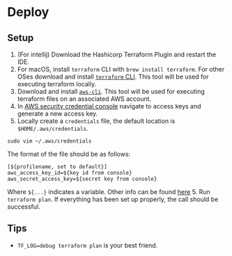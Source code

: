 # Deploy 

## Setup 
1. (For intellij) Download the Hashicorp Terraform Plugin and restart the IDE.
2. For macOS, install `terraform` CLI with `brew install terraform`. For other OSes download and install [`terraform` CLI](https://www.terraform.io/downloads.html). This tool will be used for executing terraform locally.
3. Download and install [`aws-cli`](https://docs.aws.amazon.com/cli/latest/userguide/install-cliv2.html). This tool will be used for executing terraform files on an associated AWS account.
4. In [AWS security credential console](https://console.aws.amazon.com/iam/home#/security_credentials) navigate to access keys and generate a new access key.
5. Locally create a `credentials` file, the default location is `$HOME/.aws/credentials`.
 ```
sudo vim ~/.aws/credentials
```
The format of the file should be as follows: 
```
[${profilename, set to default}]
aws_access_key_id=${key id from console}
aws_secret_access_key=${secret key from console}
```
Where `${...}` indicates a variable. Other info can be found [here](https://docs.aws.amazon.com/cli/latest/userguide/cli-configure-files.html)
5. Run `terraform plan`. If everything has been set up properly, the call should be successful.


## Tips
- `TF_LOG=debug terraform plan` is your best friend.